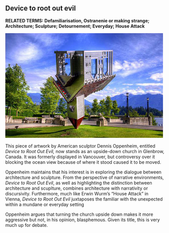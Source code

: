 ## Device to root out evil

**RELATED TERMS: Defamiliarisation, Ostranenie or making strange; Architecture; Sculpture; Detournement; Everyday; House Attack**

![Device](Device.png)

This piece of artwork by American sculptor Dennis Oppenheim, entitled _Device to Root Out Evil,_ now stands as an upside-down church in Glenbrow, Canada. It was formerly displayed in Vancouver, but controversy over it blocking the ocean view because of where it stood caused it to be moved.

Oppenheim maintains that his interest is in exploring the dialogue between architecture and sculpture. From the perspective of narrative environments, _Device to Root Out Evil_, as well as highlighting the distinction between architecture and scuplture, combines architecture with narrativity or discursivity. Furthermore, much like Erwin Wurm’s “House Attack” in Vienna, _Device to Root Out Evil_ juxtaposes the familiar with the unexpected within a mundane or everyday setting

Oppenheim argues that turning the church upside down makes it more aggressive but not, in his opinion, blasphemous. Given its title, this is very much up for debate.
